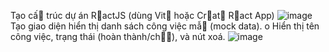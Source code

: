 Tạo cấ trúc dự án RactJS (dùng Vit hoặc Crat Ract App)
![image](https://github.com/user-attachments/assets/a8fc36d1-652a-4801-9306-bc5328199b8a)
Tạo giao diện hiển thị danh sách công việc mẫ (mock data).
o Hiển thị tên công việc, trạng thái (hoàn thành/ch), và nút xoá.
![image](https://github.com/user-attachments/assets/048fcc18-8c80-4849-bf6f-58d5c3961780)

